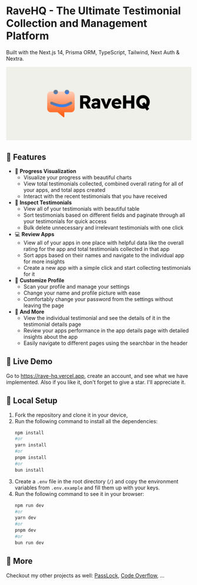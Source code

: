 # RaveHQ - The Ultimate Testimonial Collection and Management Platform

Built with the Next.js 14, Prisma ORM, TypeScript, Tailwind, Next Auth & Nextra.

![RaveHQ Thumbnail](/public/thumbnail.png)

## 🎉 Features
- 🐣 **Progress Visualization**
  - Visualize your progress with beautiful charts
  - View total testimonials collected, combined overall rating for all of your apps, and total apps created
  - Interact with the recent testimonials that you have received
- 💌 **Inspect Testimonials**
  - View all of your testimonials with beautiful table
  - Sort testimonials based on different fields and paginate through all your testimonials for quick access
  - Bulk delete unnecessary and irrelevant testimonials with one click
- 💻 **Review Apps**
  - View all of your apps in one place with helpful data like the overall rating for the app and total testimonials collected in that app
  - Sort apps based on their names and navigate to the individual app for more insights
  - Create a new app with a simple click and start collecting testimonials for it
- 🔩 **Customize Profile**
  - Scan your profile and manage your settings
  - Change your name and profile picture with ease
  - Comfortably change your password from the settings without leaving the page
- 🎄 **And More**
  - View the individual testimonial and see the details of it in the testimonial details page
  - Review your apps performance in the app details page with detailed insights about the app
  - Easily navigate to different pages using the searchbar in the header

## 🔗 Live Demo
Go to <https://rave-hq.vercel.app>, create an account, and see what we have implemented. Also if you like it, don't forget to give a star. I'll appreciate it.

## 🔨 Local Setup

1. Fork the repository and clone it in your device,
2. Run the following command to install all the dependencies:
    ```bash
    npm install
    #or
    yarn install
    #or
    pnpm install
    #or
    bun install
    ```
3. Create a `.env` file in the root directory (`/`) and copy the environment variables from `.env.example` and fill them up with your keys.
4. Run the following command to see it in your browser:
    ```bash
    npm run dev
    #or
    yarn dev
    #or
    pnpm dev
    #or
    bun run dev
    ```
## 🎁 More

Checkout my other projects as well: [PassLock](https://pass-lock-five.vercel.app), [Code Overflow](https://code-overflow-phi.vercel.app/), ...